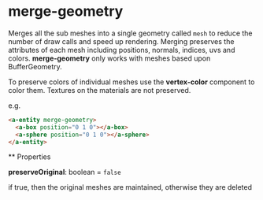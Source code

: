 # merge-geometry

Merges all the sub meshes into a single geometry called `mesh` to reduce the number of draw calls and speed up rendering.  Merging preserves the attributes of each mesh including positions, normals, indices, uvs and colors.  **merge-geometry** only works with meshes based upon BufferGeometry.

To preserve colors of individual meshes use the **vertex-color** component to color them.  Textures on the materials are not preserved.

e.g.
```html
<a-entity merge-geometry>
  <a-box position="0 1 0"></a-box>
  <a-sphere position="0 1 0"></a-sphere>
</a-entity>
```

** Properties

**preserveOriginal**: boolean = `false`

if true, then the original meshes are maintained, otherwise they are deleted
